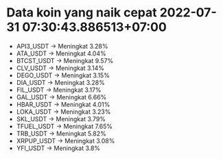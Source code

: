 # Data koin yang naik cepat 2022-07-31 07:30:43.886513+07:00

* API3_USDT -> Meningkat 3.28%
* ATA_USDT -> Meningkat 4.04%
* BTCST_USDT -> Meningkat 9.57%
* CLV_USDT -> Meningkat 3.14%
* DEGO_USDT -> Meningkat 3.15%
* DIA_USDT -> Meningkat 3.28%
* FIL_USDT -> Meningkat 3.17%
* GAL_USDT -> Meningkat 6.66%
* HBAR_USDT -> Meningkat 4.01%
* LOKA_USDT -> Meningkat 3.23%
* SKL_USDT -> Meningkat 3.79%
* TFUEL_USDT -> Meningkat 7.65%
* TRB_USDT -> Meningkat 5.82%
* XRPUP_USDT -> Meningkat 3.08%
* YFI_USDT -> Meningkat 3.8%
